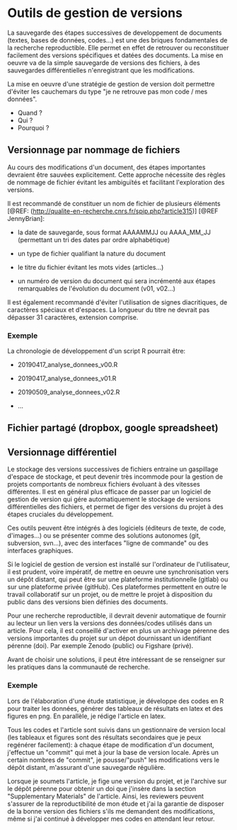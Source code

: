 # Outils de gestion de versions

La sauvegarde des étapes successives de developpement de documents
(textes, bases de données, codes...) est une des briques fondamentales
de la recherche reproductible. Elle permet en effet de retrouver
ou reconstituer facilement des versions spécifiques et datées des documents.
La mise en oeuvre va de la simple sauvegarde de versions des fichiers,
à des sauvegardes différentielles n'enregistrant que les modifications.

La mise en oeuvre d'une stratégie de gestion de version doit permettre
d'éviter les cauchemars du type "je ne retrouve pas mon code / mes données".

 - Quand ?
 - Qui ?
 - Pourquoi ?

## Versionnage par nommage de fichiers

Au cours des modifications d'un document, des étapes importantes
devraient être sauvées explicitement. Cette approche nécessite des
règles de nommage de fichier évitant les ambiguïtés et facilitant
l'exploration des versions. 

Il est recommandé de constituer un nom de fichier de plusieurs
éléments [@REF: (http://qualite-en-recherche.cnrs.fr/spip.php?article315)] [@REF JennyBrian]:

* la date de sauvegarde, sous format AAAAMMJJ ou AAAA_MM_JJ
(permettant un tri des dates par ordre alphabétique)

* un type de fichier qualifiant la nature du document

* le titre du fichier évitant les mots vides (articles...)

* un numéro de version du document qui sera incrémenté aux étapes
remarquables de l'évolution du document (v01, v02...)

Il est également recommandé d'éviter l'utilisation de signes diacritiques,
de caractères spéciaux et d'espaces. La longueur du titre ne devrait
pas dépasser 31 caractères, extension comprise.

### Exemple

La chronologie de développement d'un script R pourrait être:

* 20190417_analyse_donnees_v00.R

* 20190417_analyse_donnees_v01.R

* 20190509_analyse_donnees_v02.R

* ...

## Fichier partagé (dropbox, google spreadsheet)

## Versionnage différentiel

Le stockage des versions successives de fichiers entraine un gaspillage
d'espace de stockage, et peut devenir très incommode pour la gestion de
projets comportants de nombreux fichiers évoluant à des vitesses différentes.
Il est en général plus efficace de passer par un logiciel de gestion de version 
qui gére automatiquement le stockage de versions différentielles des fichiers,
et permet de figer des versions du projet à des étapes cruciales du développement.

Ces outils peuvent être intégrés à des logiciels (éditeurs de texte, de code, d'images...)
ou se présenter comme des solutions autonomes (git, subversion, svn...), avec
des interfaces "ligne de commande" ou des interfaces graphiques.

Si le logiciel de gestion de version est installé sur l'ordinateur de l'utilisateur,
il est prudent, voire impératif, de mettre en oeuvre une synchronisation vers
un dépôt distant, qui peut être sur une plateforme institutionnelle (gitlab) 
ou sur une plateforme privée (gitHub). Ces plateformes permettent en outre
le travail collaboratif sur un projet, ou de mettre le projet à disposition 
du public dans des versions bien définies des documents. 

Pour une recherche reproductible, il devrait devenir automatique de fournir 
au lecteur un lien vers la versions des données/codes utilisés dans un article.
Pour cela, il est conseillé d'activer en plus un archivage pérenne des 
versions importantes du projet sur un dépot dournissant un identifiant 
pérenne (doi). Par exemple Zenodo (public) ou Figshare (privé). 

Avant de choisir une solutions, il peut être intéressant de se 
renseigner sur les pratiques dans la communauté de recherche.

### Exemple

Lors de l'élaboration d'une étude statistique, je développe des codes en R
pour traiter les données, générer des tableaux de résultats en latex et
des figures en png. En parallèle, je rédige l'article en latex.

Tous les codes et l'article sont suivis dans un gestionnaire de version local
(les tableaux et figures sont des résultats secondaires que je peux 
regénérer facilement): à chaque étape de modification d'un document,
j'effectue un "commit" qui met à jour la base de version locale.
Après un certain nombres de "commit", je pousse/"push" les modifications
vers le dépôt distant, m'assurant d'une sauvegarde régulière.

Lorsque je soumets l'article, je fige une version du projet, 
et je l'archive sur le dépôt pérenne pour obtenir un doi que
j'insère dans la section "Supplementary Materials" de l'article.
Ainsi, les reviewers peuvent s'assurer de la reproductibilité
de mon étude et j'ai la garantie de disposer de la bonne version
des fichiers s'ils me demandent des modifications, même si j'ai 
continué à développer mes codes en attendant leur retour.














